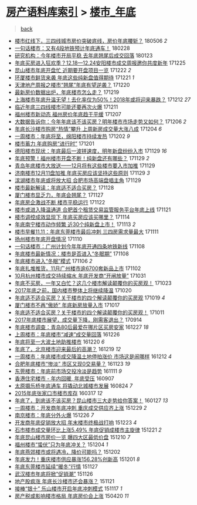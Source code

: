 [房产语料库索引](../../README.md)  > [楼市_年底](楼市_年底.md)
====
> [back](../README.md)

- [楼市红线下，三四线城市房价突破底线，房价年底腰斩？](http://jkwz.applinzi.com/ittc/7100147415732716561.html#%E6%A5%BC%E5%B8%82%E7%BA%A2%E7%BA%BF%E4%B8%8B%EF%BC%8C%E4%B8%89%E5%9B%9B%E7%BA%BF%E5%9F%8E%E5%B8%82%E6%88%BF%E4%BB%B7%E7%AA%81%E7%A0%B4%E5%BA%95%E7%BA%BF%EF%BC%8C%E6%88%BF%E4%BB%B7%E5%B9%B4%E5%BA%95%E8%85%B0%E6%96%A9%EF%BC%9F) 180506 *2* 
- [一句话楼市：又有4段地铁预计年底通车！](http://jkwz.applinzi.com/ittc/7074962737409295366.html#%E4%B8%80%E5%8F%A5%E8%AF%9D%E6%A5%BC%E5%B8%82%EF%BC%9A%E5%8F%88%E6%9C%894%E6%AE%B5%E5%9C%B0%E9%93%81%E9%A2%84%E8%AE%A1%E5%B9%B4%E5%BA%95%E9%80%9A%E8%BD%A6%EF%BC%81) 180228  
- [研究机构：今年楼市开局平稳 去年底翘尾后成交回落](http://jkwz.applinzi.com/ittc/7061797305336726535.html#%E7%A0%94%E7%A9%B6%E6%9C%BA%E6%9E%84%EF%BC%9A%E4%BB%8A%E5%B9%B4%E6%A5%BC%E5%B8%82%E5%BC%80%E5%B1%80%E5%B9%B3%E7%A8%B3+%E5%8E%BB%E5%B9%B4%E5%BA%95%E7%BF%98%E5%B0%BE%E5%90%8E%E6%88%90%E4%BA%A4%E5%9B%9E%E8%90%BD) 180123  
- [年底买房进入狂欢季？12.18—12.24安阳楼市成交周报邀你共度新年](http://jkwz.applinzi.com/ittc/7051077155981624336.html#%E5%B9%B4%E5%BA%95%E4%B9%B0%E6%88%BF%E8%BF%9B%E5%85%A5%E7%8B%82%E6%AC%A2%E5%AD%A3%EF%BC%9F12.18%E2%80%9412.24%E5%AE%89%E9%98%B3%E6%A5%BC%E5%B8%82%E6%88%90%E4%BA%A4%E5%91%A8%E6%8A%A5%E9%82%80%E4%BD%A0%E5%85%B1%E5%BA%A6%E6%96%B0%E5%B9%B4) 171225  
- [昆山楼市年底开盘忙 近期要开盘项目一览](http://jkwz.applinzi.com/ittc/7049792205051397136.html#%E6%98%86%E5%B1%B1%E6%A5%BC%E5%B8%82%E5%B9%B4%E5%BA%95%E5%BC%80%E7%9B%98%E5%BF%99+%E8%BF%91%E6%9C%9F%E8%A6%81%E5%BC%80%E7%9B%98%E9%A1%B9%E7%9B%AE%E4%B8%80%E8%A7%88) 171222 *2* 
- [环厦楼市鲜货来袭 年底这些纯新盘值得期待](http://jkwz.applinzi.com/ittc/7049555931539440657.html#%E7%8E%AF%E5%8E%A6%E6%A5%BC%E5%B8%82%E9%B2%9C%E8%B4%A7%E6%9D%A5%E8%A2%AD+%E5%B9%B4%E5%BA%95%E8%BF%99%E4%BA%9B%E7%BA%AF%E6%96%B0%E7%9B%98%E5%80%BC%E5%BE%97%E6%9C%9F%E5%BE%85) 171221 *1* 
- [天津地产周报之楼市“翘尾”年底有望逆袭？](http://jkwz.applinzi.com/ittc/7049086961527030800.html#%E5%A4%A9%E6%B4%A5%E5%9C%B0%E4%BA%A7%E5%91%A8%E6%8A%A5%E4%B9%8B%E6%A5%BC%E5%B8%82%E2%80%9C%E7%BF%98%E5%B0%BE%E2%80%9D%E5%B9%B4%E5%BA%95%E6%9C%89%E6%9C%9B%E9%80%86%E8%A2%AD%EF%BC%9F) 171220  
- [最新房价数据出炉，年底楼市怎么走？](http://jkwz.applinzi.com/ittc/7048726790778930193.html#%E6%9C%80%E6%96%B0%E6%88%BF%E4%BB%B7%E6%95%B0%E6%8D%AE%E5%87%BA%E7%82%89%EF%BC%8C%E5%B9%B4%E5%BA%95%E6%A5%BC%E5%B8%82%E6%80%8E%E4%B9%88%E8%B5%B0%EF%BC%9F) 171219  
- [上海楼市年底升温无望！去化率仅为50%！2018年或将迎来暴跌？](http://jkwz.applinzi.com/ittc/7046153321092482064.html#%E4%B8%8A%E6%B5%B7%E6%A5%BC%E5%B8%82%E5%B9%B4%E5%BA%95%E5%8D%87%E6%B8%A9%E6%97%A0%E6%9C%9B%EF%BC%81%E5%8E%BB%E5%8C%96%E7%8E%87%E4%BB%85%E4%B8%BA50%25%EF%BC%812018%E5%B9%B4%E6%88%96%E5%B0%86%E8%BF%8E%E6%9D%A5%E6%9A%B4%E8%B7%8C%EF%BC%9F) 171212 *27* 
- [临近年底三四线楼市可能还要再次火爆](http://jkwz.applinzi.com/ittc/7045857660883174416.html#%E4%B8%B4%E8%BF%91%E5%B9%B4%E5%BA%95%E4%B8%89%E5%9B%9B%E7%BA%BF%E6%A5%BC%E5%B8%82%E5%8F%AF%E8%83%BD%E8%BF%98%E8%A6%81%E5%86%8D%E6%AC%A1%E7%81%AB%E7%88%86) 171211  
- [福州楼市新动态 福州房价年底趋于平缓](http://jkwz.applinzi.com/ittc/7044342889776153616.html#%E7%A6%8F%E5%B7%9E%E6%A5%BC%E5%B8%82%E6%96%B0%E5%8A%A8%E6%80%81+%E7%A6%8F%E5%B7%9E%E6%88%BF%E4%BB%B7%E5%B9%B4%E5%BA%95%E8%B6%8B%E4%BA%8E%E5%B9%B3%E7%BC%93) 171207  
- [大数据告诉你：今年年底该不该买房？明年楼市市场走势又如何？](http://jkwz.applinzi.com/ittc/7044034015718278160.html#%E5%A4%A7%E6%95%B0%E6%8D%AE%E5%91%8A%E8%AF%89%E4%BD%A0%EF%BC%9A%E4%BB%8A%E5%B9%B4%E5%B9%B4%E5%BA%95%E8%AF%A5%E4%B8%8D%E8%AF%A5%E4%B9%B0%E6%88%BF%EF%BC%9F%E6%98%8E%E5%B9%B4%E6%A5%BC%E5%B8%82%E5%B8%82%E5%9C%BA%E8%B5%B0%E5%8A%BF%E5%8F%88%E5%A6%82%E4%BD%95%EF%BC%9F) 171206 *2* 
- [年底长沙楼市购房“热情”攀升 上周新房成交量大涨八成](http://jkwz.applinzi.com/ittc/7043277711135474704.html#%E5%B9%B4%E5%BA%95%E9%95%BF%E6%B2%99%E6%A5%BC%E5%B8%82%E8%B4%AD%E6%88%BF%E2%80%9C%E7%83%AD%E6%83%85%E2%80%9D%E6%94%80%E5%8D%87+%E4%B8%8A%E5%91%A8%E6%96%B0%E6%88%BF%E6%88%90%E4%BA%A4%E9%87%8F%E5%A4%A7%E6%B6%A8%E5%85%AB%E6%88%90) 171204 *6* 
- [一周楼市：年底将至，绵阳楼市持续发热](http://jkwz.applinzi.com/ittc/7042591221439005713.html#%E4%B8%80%E5%91%A8%E6%A5%BC%E5%B8%82%EF%BC%9A%E5%B9%B4%E5%BA%95%E5%B0%86%E8%87%B3%EF%BC%8C%E7%BB%B5%E9%98%B3%E6%A5%BC%E5%B8%82%E6%8C%81%E7%BB%AD%E5%8F%91%E7%83%AD) 171202 *9* 
- [楼市蓄力 年底购房“进行时”](http://jkwz.applinzi.com/ittc/7042028917668447249.html#%E6%A5%BC%E5%B8%82%E8%93%84%E5%8A%9B+%E5%B9%B4%E5%BA%95%E8%B4%AD%E6%88%BF%E2%80%9C%E8%BF%9B%E8%A1%8C%E6%97%B6%E2%80%9D) 171201  
- [德阳楼市现状：年底最后一波拼速度，明年新盘纷纷入市](http://jkwz.applinzi.com/ittc/7041435168668124177.html#%E5%BE%B7%E9%98%B3%E6%A5%BC%E5%B8%82%E7%8E%B0%E7%8A%B6%EF%BC%9A%E5%B9%B4%E5%BA%95%E6%9C%80%E5%90%8E%E4%B8%80%E6%B3%A2%E6%8B%BC%E9%80%9F%E5%BA%A6%EF%BC%8C%E6%98%8E%E5%B9%B4%E6%96%B0%E7%9B%98%E7%BA%B7%E7%BA%B7%E5%85%A5%E5%B8%82) 171129 *16* 
- [年底预警！福州楼市开盘不断！纯新盘还有哪些？](http://jkwz.applinzi.com/ittc/7041431865985074192.html#%E5%B9%B4%E5%BA%95%E9%A2%84%E8%AD%A6%EF%BC%81%E7%A6%8F%E5%B7%9E%E6%A5%BC%E5%B8%82%E5%BC%80%E7%9B%98%E4%B8%8D%E6%96%AD%EF%BC%81%E7%BA%AF%E6%96%B0%E7%9B%98%E8%BF%98%E6%9C%89%E5%93%AA%E4%BA%9B%EF%BC%9F) 171129 *2* 
- [青岛年底楼市大放送——12月将有这些楼市要入市加推](http://jkwz.applinzi.com/ittc/7041409766818055185.html#%E9%9D%92%E5%B2%9B%E5%B9%B4%E5%BA%95%E6%A5%BC%E5%B8%82%E5%A4%A7%E6%94%BE%E9%80%81%E2%80%94%E2%80%9412%E6%9C%88%E5%B0%86%E6%9C%89%E8%BF%99%E4%BA%9B%E6%A5%BC%E5%B8%82%E8%A6%81%E5%85%A5%E5%B8%82%E5%8A%A0%E6%8E%A8) 171129  
- [济南楼市12月11盘加推 年底买房应该坚持这些原则](http://jkwz.applinzi.com/ittc/7041300895109743633.html#%E6%B5%8E%E5%8D%97%E6%A5%BC%E5%B8%8212%E6%9C%8811%E7%9B%98%E5%8A%A0%E6%8E%A8+%E5%B9%B4%E5%BA%95%E4%B9%B0%E6%88%BF%E5%BA%94%E8%AF%A5%E5%9D%9A%E6%8C%81%E8%BF%99%E4%BA%9B%E5%8E%9F%E5%88%99) 171129 *3* 
- [滨湖楼市年底或将放大招 合肥市场高端盘唱主角](http://jkwz.applinzi.com/ittc/7041148723420202000.html#%E6%BB%A8%E6%B9%96%E6%A5%BC%E5%B8%82%E5%B9%B4%E5%BA%95%E6%88%96%E5%B0%86%E6%94%BE%E5%A4%A7%E6%8B%9B+%E5%90%88%E8%82%A5%E5%B8%82%E5%9C%BA%E9%AB%98%E7%AB%AF%E7%9B%98%E5%94%B1%E4%B8%BB%E8%A7%92) 171129  
- [楼市最新解读：年底适不适合买房？](http://jkwz.applinzi.com/ittc/7040997706594518033.html#%E6%A5%BC%E5%B8%82%E6%9C%80%E6%96%B0%E8%A7%A3%E8%AF%BB%EF%BC%9A%E5%B9%B4%E5%BA%95%E9%80%82%E4%B8%8D%E9%80%82%E5%90%88%E4%B9%B0%E6%88%BF%EF%BC%9F) 171128  
- [厦门楼市显乏力，年底会翘尾？](http://jkwz.applinzi.com/ittc/7040732801601635344.html#%E5%8E%A6%E9%97%A8%E6%A5%BC%E5%B8%82%E6%98%BE%E4%B9%8F%E5%8A%9B%EF%BC%8C%E5%B9%B4%E5%BA%95%E4%BC%9A%E7%BF%98%E5%B0%BE%EF%BC%9F) 171127  
- [年底房企激战不断 楼市平稳运行](http://jkwz.applinzi.com/ittc/7038746383639643153.html#%E5%B9%B4%E5%BA%95%E6%88%BF%E4%BC%81%E6%BF%80%E6%88%98%E4%B8%8D%E6%96%AD+%E6%A5%BC%E5%B8%82%E5%B9%B3%E7%A8%B3%E8%BF%90%E8%A1%8C) 171122  
- [楼市或进入降温通道 合肥首个租赁交易监管服务平台年底上线](http://jkwz.applinzi.com/ittc/7038418517416739857.html#%E6%A5%BC%E5%B8%82%E6%88%96%E8%BF%9B%E5%85%A5%E9%99%8D%E6%B8%A9%E9%80%9A%E9%81%93+%E5%90%88%E8%82%A5%E9%A6%96%E4%B8%AA%E7%A7%9F%E8%B5%81%E4%BA%A4%E6%98%93%E7%9B%91%E7%AE%A1%E6%9C%8D%E5%8A%A1%E5%B9%B3%E5%8F%B0%E5%B9%B4%E5%BA%95%E4%B8%8A%E7%BA%BF) 171121  
- [楼市调控成效显现下 年底买房应该买哪里？](http://jkwz.applinzi.com/ittc/7035833814675358737.html#%E6%A5%BC%E5%B8%82%E8%B0%83%E6%8E%A7%E6%88%90%E6%95%88%E6%98%BE%E7%8E%B0%E4%B8%8B+%E5%B9%B4%E5%BA%95%E4%B9%B0%E6%88%BF%E5%BA%94%E8%AF%A5%E4%B9%B0%E5%93%AA%E9%87%8C%EF%BC%9F) 171114  
- [年底南宁楼市动作频繁 近30个纯新盘上市！](http://jkwz.applinzi.com/ittc/7035370593778664465.html#%E5%B9%B4%E5%BA%95%E5%8D%97%E5%AE%81%E6%A5%BC%E5%B8%82%E5%8A%A8%E4%BD%9C%E9%A2%91%E7%B9%81+%E8%BF%9130%E4%B8%AA%E7%BA%AF%E6%96%B0%E7%9B%98%E4%B8%8A%E5%B8%82%EF%BC%81) 171113 *2* 
- [楼市早餐11.11：年底东莞楼市最后冲刺 三四房需求量最大](http://jkwz.applinzi.com/ittc/7034591159865836560.html#%E6%A5%BC%E5%B8%82%E6%97%A9%E9%A4%9011.11%EF%BC%9A%E5%B9%B4%E5%BA%95%E4%B8%9C%E8%8E%9E%E6%A5%BC%E5%B8%82%E6%9C%80%E5%90%8E%E5%86%B2%E5%88%BA+%E4%B8%89%E5%9B%9B%E6%88%BF%E9%9C%80%E6%B1%82%E9%87%8F%E6%9C%80%E5%A4%A7) 171111  
- [扬州楼市年底开盘情况](http://jkwz.applinzi.com/ittc/7034258352702489616.html#%E6%89%AC%E5%B7%9E%E6%A5%BC%E5%B8%82%E5%B9%B4%E5%BA%95%E5%BC%80%E7%9B%98%E6%83%85%E5%86%B5) 171110  
- [一句话楼市：广州计划今年年底开通四条地铁新线](http://jkwz.applinzi.com/ittc/7033596978284463120.html#%E4%B8%80%E5%8F%A5%E8%AF%9D%E6%A5%BC%E5%B8%82%EF%BC%9A%E5%B9%BF%E5%B7%9E%E8%AE%A1%E5%88%92%E4%BB%8A%E5%B9%B4%E5%B9%B4%E5%BA%95%E5%BC%80%E9%80%9A%E5%9B%9B%E6%9D%A1%E5%9C%B0%E9%93%81%E6%96%B0%E7%BA%BF) 171108  
- [年底楼市最新情况：楼市是否进入“冬眠期”](http://jkwz.applinzi.com/ittc/7033540038212715537.html#%E5%B9%B4%E5%BA%95%E6%A5%BC%E5%B8%82%E6%9C%80%E6%96%B0%E6%83%85%E5%86%B5%EF%BC%9A%E6%A5%BC%E5%B8%82%E6%98%AF%E5%90%A6%E8%BF%9B%E5%85%A5%E2%80%9C%E5%86%AC%E7%9C%A0%E6%9C%9F%E2%80%9D) 171108  
- [年底楼市进入“冬眠”模式](http://jkwz.applinzi.com/ittc/7032754185467069457.html#%E5%B9%B4%E5%BA%95%E6%A5%BC%E5%B8%82%E8%BF%9B%E5%85%A5%E2%80%9C%E5%86%AC%E7%9C%A0%E2%80%9D%E6%A8%A1%E5%BC%8F) 171106 *2* 
- [年底扎堆推货，11月广州楼市逾6700套新品上市](http://jkwz.applinzi.com/ittc/7031417962458776592.html#%E5%B9%B4%E5%BA%95%E6%89%8E%E5%A0%86%E6%8E%A8%E8%B4%A7%EF%BC%8C11%E6%9C%88%E5%B9%BF%E5%B7%9E%E6%A5%BC%E5%B8%82%E9%80%BE6700%E5%A5%97%E6%96%B0%E5%93%81%E4%B8%8A%E5%B8%82) 171102  
- [10月杭州楼市成交持续缩水 年底开发商“开闸放量”](http://jkwz.applinzi.com/ittc/7030736796885976080.html#10%E6%9C%88%E6%9D%AD%E5%B7%9E%E6%A5%BC%E5%B8%82%E6%88%90%E4%BA%A4%E6%8C%81%E7%BB%AD%E7%BC%A9%E6%B0%B4+%E5%B9%B4%E5%BA%95%E5%BC%80%E5%8F%91%E5%95%86%E2%80%9C%E5%BC%80%E9%97%B8%E6%94%BE%E9%87%8F%E2%80%9D) 171031  
- [年底不买房，一年又白忙？这几个楼市解读颠覆你的买房观！](http://jkwz.applinzi.com/ittc/7027572980622820368.html#%E5%B9%B4%E5%BA%95%E4%B8%8D%E4%B9%B0%E6%88%BF%EF%BC%8C%E4%B8%80%E5%B9%B4%E5%8F%88%E7%99%BD%E5%BF%99%EF%BC%9F%E8%BF%99%E5%87%A0%E4%B8%AA%E6%A5%BC%E5%B8%82%E8%A7%A3%E8%AF%BB%E9%A2%A0%E8%A6%86%E4%BD%A0%E7%9A%84%E4%B9%B0%E6%88%BF%E8%A7%82%EF%BC%81) 171023  
- [2017年底之前，国内楼市整体上将继续降温](http://jkwz.applinzi.com/ittc/7026450149235229713.html#2017%E5%B9%B4%E5%BA%95%E4%B9%8B%E5%89%8D%EF%BC%8C%E5%9B%BD%E5%86%85%E6%A5%BC%E5%B8%82%E6%95%B4%E4%BD%93%E4%B8%8A%E5%B0%86%E7%BB%A7%E7%BB%AD%E9%99%8D%E6%B8%A9) 171020  
- [年底适不适合买房？关于楼市的四个解读颠覆你的买房观](http://jkwz.applinzi.com/ittc/7026077283188737041.html#%E5%B9%B4%E5%BA%95%E9%80%82%E4%B8%8D%E9%80%82%E5%90%88%E4%B9%B0%E6%88%BF%EF%BC%9F%E5%85%B3%E4%BA%8E%E6%A5%BC%E5%B8%82%E7%9A%84%E5%9B%9B%E4%B8%AA%E8%A7%A3%E8%AF%BB%E9%A2%A0%E8%A6%86%E4%BD%A0%E7%9A%84%E4%B9%B0%E6%88%BF%E8%A7%82) 171019 *4* 
- [厦门楼市不再“傲娇” 年底新房放量入市](http://jkwz.applinzi.com/ittc/7025531848086782992.html#%E5%8E%A6%E9%97%A8%E6%A5%BC%E5%B8%82%E4%B8%8D%E5%86%8D%E2%80%9C%E5%82%B2%E5%A8%87%E2%80%9D+%E5%B9%B4%E5%BA%95%E6%96%B0%E6%88%BF%E6%94%BE%E9%87%8F%E5%85%A5%E5%B8%82) 171017  
- [年底适不适合买房？关于楼市的四个解读颠覆你的买房观！](http://jkwz.applinzi.com/ittc/7023215166601298961.html#%E5%B9%B4%E5%BA%95%E9%80%82%E4%B8%8D%E9%80%82%E5%90%88%E4%B9%B0%E6%88%BF%EF%BC%9F%E5%85%B3%E4%BA%8E%E6%A5%BC%E5%B8%82%E7%9A%84%E5%9B%9B%E4%B8%AA%E8%A7%A3%E8%AF%BB%E9%A2%A0%E8%A6%86%E4%BD%A0%E7%9A%84%E4%B9%B0%E6%88%BF%E8%A7%82%EF%BC%81) 171011  
- [2017年底楼市展望，成交量下降，刚需客退出？](http://jkwz.applinzi.com/ittc/7013250074975667217.html#2017%E5%B9%B4%E5%BA%95%E6%A5%BC%E5%B8%82%E5%B1%95%E6%9C%9B%EF%BC%8C%E6%88%90%E4%BA%A4%E9%87%8F%E4%B8%8B%E9%99%8D%EF%BC%8C%E5%88%9A%E9%9C%80%E5%AE%A2%E9%80%80%E5%87%BA%EF%BC%9F) 170914  
- [年底楼市调查：青岛80后最爱在哪片区买房安家](http://jkwz.applinzi.com/ittc/6916238582913434628.html#%E5%B9%B4%E5%BA%95%E6%A5%BC%E5%B8%82%E8%B0%83%E6%9F%A5%EF%BC%9A%E9%9D%92%E5%B2%9B80%E5%90%8E%E6%9C%80%E7%88%B1%E5%9C%A8%E5%93%AA%E7%89%87%E5%8C%BA%E4%B9%B0%E6%88%BF%E5%AE%89%E5%AE%B6) 161227 *18* 
- [上周楼市：年底楼市“减速”成交量回落](http://jkwz.applinzi.com/ittc/6916065184887342085.html#%E4%B8%8A%E5%91%A8%E6%A5%BC%E5%B8%82%EF%BC%9A%E5%B9%B4%E5%BA%95%E6%A5%BC%E5%B8%82%E2%80%9C%E5%87%8F%E9%80%9F%E2%80%9D%E6%88%90%E4%BA%A4%E9%87%8F%E5%9B%9E%E8%90%BD) 161226  
- [年底将至一大波土地助推楼市](http://jkwz.applinzi.com/ittc/6913735208678720516.html#%E5%B9%B4%E5%BA%95%E5%B0%86%E8%87%B3%E4%B8%80%E5%A4%A7%E6%B3%A2%E5%9C%9F%E5%9C%B0%E5%8A%A9%E6%8E%A8%E6%A5%BC%E5%B8%82) 161220 *6* 
- [年底了，北京楼市迎来最后的高潮？](http://jkwz.applinzi.com/ittc/6913454025231303684.html#%E5%B9%B4%E5%BA%95%E4%BA%86%EF%BC%8C%E5%8C%97%E4%BA%AC%E6%A5%BC%E5%B8%82%E8%BF%8E%E6%9D%A5%E6%9C%80%E5%90%8E%E7%9A%84%E9%AB%98%E6%BD%AE%EF%BC%9F) 161219 *12* 
- [一周楼市：年底楼市成交降温土地停拍涨价 市场这是闹哪样](http://jkwz.applinzi.com/ittc/6910796382536729604.html#%E4%B8%80%E5%91%A8%E6%A5%BC%E5%B8%82%EF%BC%9A%E5%B9%B4%E5%BA%95%E6%A5%BC%E5%B8%82%E6%88%90%E4%BA%A4%E9%99%8D%E6%B8%A9%E5%9C%9F%E5%9C%B0%E5%81%9C%E6%8B%8D%E6%B6%A8%E4%BB%B7+%E5%B8%82%E5%9C%BA%E8%BF%99%E6%98%AF%E9%97%B9%E5%93%AA%E6%A0%B7) 161212 *4* 
- [合肥年底楼市“惨淡” 市区又现0交易量？](http://jkwz.applinzi.com/ittc/6903619529195652101.html#%E5%90%88%E8%82%A5%E5%B9%B4%E5%BA%95%E6%A5%BC%E5%B8%82%E2%80%9C%E6%83%A8%E6%B7%A1%E2%80%9D+%E5%B8%82%E5%8C%BA%E5%8F%88%E7%8E%B00%E4%BA%A4%E6%98%93%E9%87%8F%EF%BC%9F) 161123 *19* 
- [东莞楼市：年底前市场交投冷淡是趋势](http://jkwz.applinzi.com/ittc/6899169226618569733.html#%E4%B8%9C%E8%8E%9E%E6%A5%BC%E5%B8%82%EF%BC%9A%E5%B9%B4%E5%BA%95%E5%89%8D%E5%B8%82%E5%9C%BA%E4%BA%A4%E6%8A%95%E5%86%B7%E6%B7%A1%E6%98%AF%E8%B6%8B%E5%8A%BF) 161111 *9* 
- [香港住宅楼市 - 年内回暖, 年底受压](http://jkwz.applinzi.com/ittc/6875161292393939973.html#%E9%A6%99%E6%B8%AF%E4%BD%8F%E5%AE%85%E6%A5%BC%E5%B8%82+-+%E5%B9%B4%E5%86%85%E5%9B%9E%E6%9A%96%2C+%E5%B9%B4%E5%BA%95%E5%8F%97%E5%8E%8B) 160907  
- [太原摄乐桥年底通车 将撬动北城楼市发展](http://jkwz.applinzi.com/ittc/6869866627826451460.html#%E5%A4%AA%E5%8E%9F%E6%91%84%E4%B9%90%E6%A1%A5%E5%B9%B4%E5%BA%95%E9%80%9A%E8%BD%A6+%E5%B0%86%E6%92%AC%E5%8A%A8%E5%8C%97%E5%9F%8E%E6%A5%BC%E5%B8%82%E5%8F%91%E5%B1%95) 160824 *7* 
- [2015年底张家口市楼市库存](http://jkwz.applinzi.com/ittc/6810608056622646276.html#2015%E5%B9%B4%E5%BA%95%E5%BC%A0%E5%AE%B6%E5%8F%A3%E5%B8%82%E6%A5%BC%E5%B8%82%E5%BA%93%E5%AD%98) 160317 *12* 
- [年底了，到底该不该买房？昆山楼市三大走势给你答案！](http://jkwz.applinzi.com/ittc/6791643138171077637.html#%E5%B9%B4%E5%BA%95%E4%BA%86%EF%BC%8C%E5%88%B0%E5%BA%95%E8%AF%A5%E4%B8%8D%E8%AF%A5%E4%B9%B0%E6%88%BF%EF%BC%9F%E6%98%86%E5%B1%B1%E6%A5%BC%E5%B8%82%E4%B8%89%E5%A4%A7%E8%B5%B0%E5%8A%BF%E7%BB%99%E4%BD%A0%E7%AD%94%E6%A1%88%EF%BC%81) 160127 *13* 
- [一周楼市：开发商年底冲刺 重庆成交供应齐上涨](http://jkwz.applinzi.com/ittc/6781243927625729029.html#%E4%B8%80%E5%91%A8%E6%A5%BC%E5%B8%82%EF%BC%9A%E5%BC%80%E5%8F%91%E5%95%86%E5%B9%B4%E5%BA%95%E5%86%B2%E5%88%BA+%E9%87%8D%E5%BA%86%E6%88%90%E4%BA%A4%E4%BE%9B%E5%BA%94%E9%BD%90%E4%B8%8A%E6%B6%A8) 151229 *2* 
- [南京楼市：年底分外火爆](http://jkwz.applinzi.com/ittc/6780170136191501317.html#%E5%8D%97%E4%BA%AC%E6%A5%BC%E5%B8%82%EF%BC%9A%E5%B9%B4%E5%BA%95%E5%88%86%E5%A4%96%E7%81%AB%E7%88%86) 151226 *7* 
- [开发商年底促销放大招 年末楼市终极战打响](http://jkwz.applinzi.com/ittc/6779038926778139652.html#%E5%BC%80%E5%8F%91%E5%95%86%E5%B9%B4%E5%BA%95%E4%BF%83%E9%94%80%E6%94%BE%E5%A4%A7%E6%8B%9B+%E5%B9%B4%E6%9C%AB%E6%A5%BC%E5%B8%82%E7%BB%88%E6%9E%81%E6%88%98%E6%89%93%E5%93%8D) 151223 *4* 
- [石市楼市成交量环比上涨5.49% 年底促销成楼市主旋律](http://jkwz.applinzi.com/ittc/6778208004965139461.html#%E7%9F%B3%E5%B8%82%E6%A5%BC%E5%B8%82%E6%88%90%E4%BA%A4%E9%87%8F%E7%8E%AF%E6%AF%94%E4%B8%8A%E6%B6%A85.49%25+%E5%B9%B4%E5%BA%95%E4%BF%83%E9%94%80%E6%88%90%E6%A5%BC%E5%B8%82%E4%B8%BB%E6%97%8B%E5%BE%8B) 151221 *2* 
- [年底昆山楼市房价一览 曝四大区最低价盘](http://jkwz.applinzi.com/ittc/6774105791925847045.html#%E5%B9%B4%E5%BA%95%E6%98%86%E5%B1%B1%E6%A5%BC%E5%B8%82%E6%88%BF%E4%BB%B7%E4%B8%80%E8%A7%88+%E6%9B%9D%E5%9B%9B%E5%A4%A7%E5%8C%BA%E6%9C%80%E4%BD%8E%E4%BB%B7%E7%9B%98) 151210 *7* 
- [福州楼市“蛰伏”只为年底冲关？](http://jkwz.applinzi.com/ittc/6771897047229924356.html#%E7%A6%8F%E5%B7%9E%E6%A5%BC%E5%B8%82%E2%80%9C%E8%9B%B0%E4%BC%8F%E2%80%9D%E5%8F%AA%E4%B8%BA%E5%B9%B4%E5%BA%95%E5%86%B2%E5%85%B3%EF%BC%9F) 151204 *1* 
- [年底燕郊楼市或将遇冷，降价可能吗？](http://jkwz.applinzi.com/ittc/6771241706167206916.html#%E5%B9%B4%E5%BA%95%E7%87%95%E9%83%8A%E6%A5%BC%E5%B8%82%E6%88%96%E5%B0%86%E9%81%87%E5%86%B7%EF%BC%8C%E9%99%8D%E4%BB%B7%E5%8F%AF%E8%83%BD%E5%90%97%EF%BC%9F) 151202  
- [年底发力！重庆楼市供应暴涨156.28%创新高](http://jkwz.applinzi.com/ittc/6770780541754541061.html#%E5%B9%B4%E5%BA%95%E5%8F%91%E5%8A%9B%EF%BC%81%E9%87%8D%E5%BA%86%E6%A5%BC%E5%B8%82%E4%BE%9B%E5%BA%94%E6%9A%B4%E6%B6%A8156.28%25%E5%88%9B%E6%96%B0%E9%AB%98) 151201 *8* 
- [年底东莞楼市延续“暖冬”行情](http://jkwz.applinzi.com/ittc/6769195918951973893.html#%E5%B9%B4%E5%BA%95%E4%B8%9C%E8%8E%9E%E6%A5%BC%E5%B8%82%E5%BB%B6%E7%BB%AD%E2%80%9C%E6%9A%96%E5%86%AC%E2%80%9D%E8%A1%8C%E6%83%85) 151127  
- [武汉楼市年底将掀“促销潮”](http://jkwz.applinzi.com/ittc/6768910816707609604.html#%E6%AD%A6%E6%B1%89%E6%A5%BC%E5%B8%82%E5%B9%B4%E5%BA%95%E5%B0%86%E6%8E%80%E2%80%9C%E4%BF%83%E9%94%80%E6%BD%AE%E2%80%9D) 151126  
- [地产股疯涨 年底长沙楼市还会暴涨？](http://jkwz.applinzi.com/ittc/6767130000130311173.html#%E5%9C%B0%E4%BA%A7%E8%82%A1%E7%96%AF%E6%B6%A8+%E5%B9%B4%E5%BA%95%E9%95%BF%E6%B2%99%E6%A5%BC%E5%B8%82%E8%BF%98%E4%BC%9A%E6%9A%B4%E6%B6%A8%EF%BC%9F) 151121  
- [接棒“银十” 乐山楼市开启年底冲刺模式](http://jkwz.applinzi.com/ittc/6765583918434878468.html#%E6%8E%A5%E6%A3%92%E2%80%9C%E9%93%B6%E5%8D%81%E2%80%9D+%E4%B9%90%E5%B1%B1%E6%A5%BC%E5%B8%82%E5%BC%80%E5%90%AF%E5%B9%B4%E5%BA%95%E5%86%B2%E5%88%BA%E6%A8%A1%E5%BC%8F) 151117 *1* 
- [房产税或影响楼市格局 年底房价会上涨](http://jkwz.applinzi.com/ittc/547650611407495490.html#%E6%88%BF%E4%BA%A7%E7%A8%8E%E6%88%96%E5%BD%B1%E5%93%8D%E6%A5%BC%E5%B8%82%E6%A0%BC%E5%B1%80+%E5%B9%B4%E5%BA%95%E6%88%BF%E4%BB%B7%E4%BC%9A%E4%B8%8A%E6%B6%A8) 150420 *11* 
